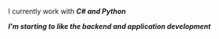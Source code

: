 I currently work with <b><i>C# and Python</i></b>


<b><i>I'm starting to like the backend and application development</i></b> 
